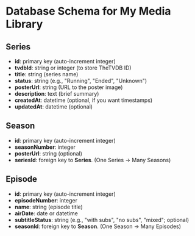 # Database Schema for My Media Library

## Series

-   **id**: primary key (auto-increment integer)
-   **tvdbId**: string or integer (to store TheTVDB ID)
-   **title**: string (series name)
-   **status**: string (e.g., "Running", "Ended", "Unknown")
-   **posterUrl**: string (URL to the poster image)
-   **description**: text (brief summary)
-   **createdAt**: datetime (optional, if you want timestamps)
-   **updatedAt**: datetime (optional)

## Season

-   **id**: primary key (auto-increment integer)
-   **seasonNumber**: integer
-   **posterUrl**: string (optional)
-   **seriesId**: foreign key to **Series**.
    (One Series → Many Seasons)

## Episode

-   **id**: primary key (auto-increment integer)
-   **episodeNumber**: integer
-   **name**: string (episode title)
-   **airDate**: date or datetime
-   **subtitleStatus**: string (e.g., "with subs", "no subs", "mixed"; optional)
-   **seasonId**: foreign key to **Season**.
    (One Season → Many Episodes)

